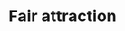 ---
title: "Fair attraction"
alt: "A picture of a Fair attraction"
src: "/photos/street1.jpg"
caption: "Malaga, Spain"
index: 9
---